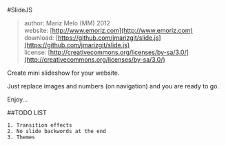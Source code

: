 #SlideJS

> author: Mariz Melo (MM) 2012<br/>
> website: [http://www.emoriz.com](http://www.emoriz.com)<br/>
> download: [https://github.com/jmarizgit/slide.js](https://github.com/jmarizgit/slide.js)<br/>
> license: [http://creativecommons.org/licenses/by-sa/3.0/](http://creativecommons.org/licenses/by-sa/3.0/)


Create mini slideshow for your website.

Just replace images and numbers (on navigation) and 
you are ready to go.

Enjoy...

##TODO LIST

    1. Transition effects
    2. No slide backwords at the end
    3. Themes


